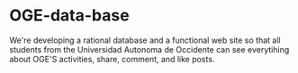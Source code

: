 # OGE-data-base
We're developing a rational database and a functional web site so that all students from the Universidad Autonoma de Occidente can see everytihing about OGE'S activities, share, comment, and like posts.
